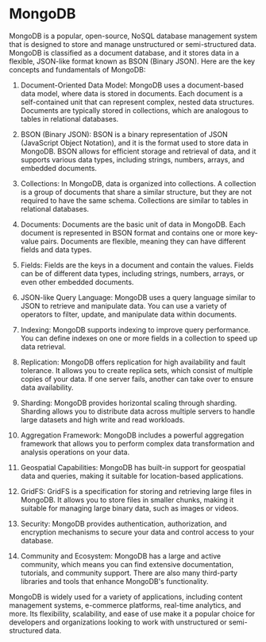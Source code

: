 # MongoDB

MongoDB is a popular, open-source, NoSQL database management system that is designed to store and manage unstructured or semi-structured data. MongoDB is classified as a document database, and it stores data in a flexible, JSON-like format known as BSON (Binary JSON). Here are the key concepts and fundamentals of MongoDB:

1. Document-Oriented Data Model: MongoDB uses a document-based data model, where data is stored in documents. Each document is a self-contained unit that can represent complex, nested data structures. Documents are typically stored in collections, which are analogous to tables in relational databases.

2. BSON (Binary JSON): BSON is a binary representation of JSON (JavaScript Object Notation), and it is the format used to store data in MongoDB. BSON allows for efficient storage and retrieval of data, and it supports various data types, including strings, numbers, arrays, and embedded documents.

3. Collections: In MongoDB, data is organized into collections. A collection is a group of documents that share a similar structure, but they are not required to have the same schema. Collections are similar to tables in relational databases.

4. Documents: Documents are the basic unit of data in MongoDB. Each document is represented in BSON format and contains one or more key-value pairs. Documents are flexible, meaning they can have different fields and data types.

5. Fields: Fields are the keys in a document and contain the values. Fields can be of different data types, including strings, numbers, arrays, or even other embedded documents.

6. JSON-like Query Language: MongoDB uses a query language similar to JSON to retrieve and manipulate data. You can use a variety of operators to filter, update, and manipulate data within documents.

7. Indexing: MongoDB supports indexing to improve query performance. You can define indexes on one or more fields in a collection to speed up data retrieval.

8. Replication: MongoDB offers replication for high availability and fault tolerance. It allows you to create replica sets, which consist of multiple copies of your data. If one server fails, another can take over to ensure data availability.

9. Sharding: MongoDB provides horizontal scaling through sharding. Sharding allows you to distribute data across multiple servers to handle large datasets and high write and read workloads.

10. Aggregation Framework: MongoDB includes a powerful aggregation framework that allows you to perform complex data transformation and analysis operations on your data.

11. Geospatial Capabilities: MongoDB has built-in support for geospatial data and queries, making it suitable for location-based applications.

12. GridFS: GridFS is a specification for storing and retrieving large files in MongoDB. It allows you to store files in smaller chunks, making it suitable for managing large binary data, such as images or videos.

13. Security: MongoDB provides authentication, authorization, and encryption mechanisms to secure your data and control access to your database.

14. Community and Ecosystem: MongoDB has a large and active community, which means you can find extensive documentation, tutorials, and community support. There are also many third-party libraries and tools that enhance MongoDB's functionality.

MongoDB is widely used for a variety of applications, including content management systems, e-commerce platforms, real-time analytics, and more. Its flexibility, scalability, and ease of use make it a popular choice for developers and organizations looking to work with unstructured or semi-structured data.